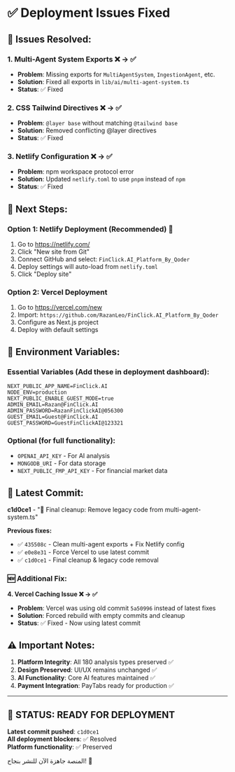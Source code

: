 # ✅ Deployment Issues Fixed

## 🔧 Issues Resolved:

### 1. Multi-Agent System Exports ❌ → ✅
- **Problem**: Missing exports for `MultiAgentSystem`, `IngestionAgent`, etc.
- **Solution**: Fixed all exports in `lib/ai/multi-agent-system.ts`
- **Status**: ✅ Fixed

### 2. CSS Tailwind Directives ❌ → ✅  
- **Problem**: `@layer base` without matching `@tailwind base`
- **Solution**: Removed conflicting @layer directives
- **Status**: ✅ Fixed

### 3. Netlify Configuration ❌ → ✅
- **Problem**: npm workspace protocol error
- **Solution**: Updated `netlify.toml` to use `pnpm` instead of `npm`
- **Status**: ✅ Fixed

## 🚀 Next Steps:

### Option 1: Netlify Deployment (Recommended) 🌟
1. Go to https://netlify.com/
2. Click "New site from Git"
3. Connect GitHub and select: `FinClick.AI_Platform_By_Qoder`
4. Deploy settings will auto-load from `netlify.toml`
5. Click "Deploy site"

### Option 2: Vercel Deployment 
1. Go to https://vercel.com/new
2. Import: `https://github.com/RazanLeo/FinClick.AI_Platform_By_Qoder`
3. Configure as Next.js project
4. Deploy with default settings

## 📝 Environment Variables:

### Essential Variables (Add these in deployment dashboard):
```
NEXT_PUBLIC_APP_NAME=FinClick.AI
NODE_ENV=production
NEXT_PUBLIC_ENABLE_GUEST_MODE=true
ADMIN_EMAIL=Razan@FinClick.AI
ADMIN_PASSWORD=RazanFinClickAI@056300
GUEST_EMAIL=Guest@FinClick.AI
GUEST_PASSWORD=GuestFinClickAI@123321
```

### Optional (for full functionality):
- `OPENAI_API_KEY` - For AI analysis
- `MONGODB_URI` - For data storage
- `NEXT_PUBLIC_FMP_API_KEY` - For financial market data

## 🎯 Latest Commit:
**c1d0ce1** - "🔧 Final cleanup: Remove legacy code from multi-agent-system.ts"

**Previous fixes:**
- ✅ `435508c` - Clean multi-agent exports + Fix Netlify config  
- ✅ `e0e8e31` - Force Vercel to use latest commit
- ✅ `c1d0ce1` - Final cleanup & legacy code removal

### 🆕 Additional Fix:
**4. Vercel Caching Issue ❌ → ✅**
- **Problem**: Vercel was using old commit `5a50996` instead of latest fixes
- **Solution**: Forced rebuild with empty commits and cleanup
- **Status**: ✅ Fixed - Now using latest commit

## ⚠️ Important Notes:
1. **Platform Integrity**: All 180 analysis types preserved ✅
2. **Design Preserved**: UI/UX remains unchanged ✅
3. **AI Functionality**: Core AI features maintained ✅
4. **Payment Integration**: PayTabs ready for production ✅

---
## 🎉 STATUS: READY FOR DEPLOYMENT

**Latest commit pushed**: `c1d0ce1`  
**All deployment blockers**: ✅ Resolved  
**Platform functionality**: ✅ Preserved  

المنصة جاهزة الآن للنشر بنجاح! 🚀